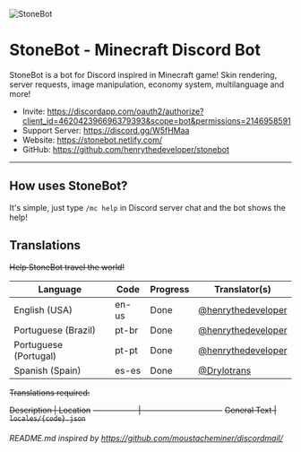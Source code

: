 ![StoneBot](https://cdn.discordapp.com/icons/474991601572118532/2accc075574a37dd21604579d156e73e.png?size=2048)

# StoneBot - Minecraft Discord Bot

StoneBot is a bot for Discord inspired in Minecraft game! Skin rendering, server requests, image manipulation, economy system, multilanguage and more!

- Invite: https://discordapp.com/oauth2/authorize?client_id=462042396696379393&scope=bot&permissions=2146958591
- Support Server: https://discord.gg/W5fHMaa
- Website: https://stonebot.netlify.com/
- GitHub: https://github.com/henrythedeveloper/stonebot

---

## How uses StoneBot?
It's simple, just type `/mc help` in Discord server chat and the bot shows the help!

## Translations

~~Help StoneBot travel the world!~~

Language               | Code      | Progress       | Translator(s)
---------------------- | --------- | -------------- | --------------------------
English (USA)          | en-us     | Done           | [@henrythedeveloper](https://github.com/henrythedeveloper)
Portuguese (Brazil)    | pt-br     | Done           | [@henrythedeveloper](https://github.com/henrythedeveloper)
Portuguese (Portugal)  | pt-pt     | Done           | [@henrythedeveloper](https://github.com/henrythedeveloper)
Spanish (Spain)        | es-es     | Done           | [@Drylotrans](https://github.com/Drylotrans)

~~Translations required:~~

~~Description  | Location~~
~~------------ | ----------------------~~
~~General Text | `locales/{code}.json`~~

###### README.md inspired by https://github.com/moustacheminer/discordmail/
